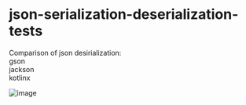 # json-serialization-deserialization-tests

Comparison of json desirialization:
  <br />gson
  <br />jackson 
  <br />kotlinx
  
![image](https://user-images.githubusercontent.com/18057056/185095726-df666b6d-44c3-4bf7-a4a2-3fbeb0dbefad.png)
